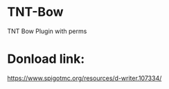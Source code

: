 # TNT-Bow
TNT Bow Plugin with perms

# Donload link:
https://www.spigotmc.org/resources/d-writer.107334/
